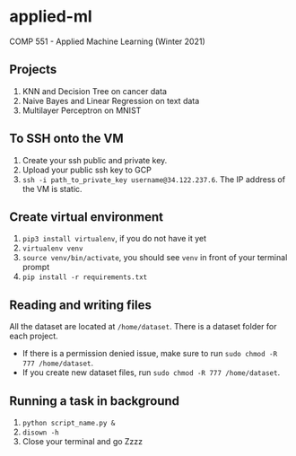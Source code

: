 # applied-ml
COMP 551 - Applied Machine Learning (Winter 2021)

## Projects
1. KNN and Decision Tree on cancer data
1. Naive Bayes and Linear Regression on text data
1. Multilayer Perceptron on MNIST


## To SSH onto the VM
1. Create your ssh public and private key.
1. Upload your public ssh key to GCP
1. `ssh -i path_to_private_key username@34.122.237.6`. The IP address of the VM is static.


## Create virtual environment
1. `pip3 install virtualenv`, if you do not have it yet
1. `virtualenv venv`
1. `source venv/bin/activate`, you should see `venv` in front of your terminal prompt
1. `pip install -r requirements.txt`


## Reading and writing files
All the dataset are located at `/home/dataset`. There is a dataset folder for each project. 
* If there is a permission denied issue, make sure to run `sudo chmod -R 777 /home/dataset`. 
* If you create new dataset files, run `sudo chmod -R 777 /home/dataset`.

## Running a task in background
1. `python script_name.py &`
1. `disown -h`
1. Close your terminal and go Zzzz